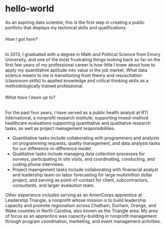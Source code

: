 # hello-world
As an aspiring data scientist, this is the first step in creating a public portfolio that displays my technical skills and qualifications. 

###### How I got here?
In 2013, I graduated with a degree in Math and Political Science from Emory University, and one of the most frustrating things looking back so far on the first few years of my professional career is how little I knew about how to apply my quantitative aptitude into value in the job market. What data science means to me is transitioning from theory and resuscitation (classroom skills) to applied knowledge and critical thinking skills as a methodologically trained professional.

###### What have I been up to?
For the past four years, I have served as a public health analyst at RTI International, a nonprofit research institute, supporting mixed-method healthcare evaluations supporting quantitative and qualitative research tasks, as well as project management responsibilities. 
- Quantitative tasks include collaborating with programmers and analysts on programming requests, quality management, and data analysis tasks for our difference-in-difference model. 
- Qualitative tasks include managing data collection processes for surveys, participating in site visits, and coordinating, conducting, and coding phone interviews. 
- Project maangement tasks include collaborating with finanacial analyst and leadership team on labor forecasting for large multimillion dollar project, and serving as point-of-contact for client, subcontractors, consultants, and larger evalaution team.

Other experience includes serving as an AmeriCorps apprentice at Leadership Triangle, a nonprofit whose mission is to build leadership capacity and promote regionalism across Chatham, Durham, Orange, and Wake counties in North Carolina, also known as the Triangle area. My area of focus as an apprentice was capacity-building in nonprofit management through program coordination, marketing, and event management activities. 

